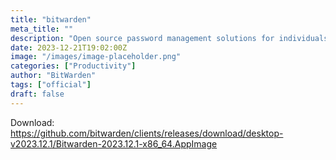 ```yaml
---
title: "bitwarden"
meta_title: ""
description: "Open source password management solutions for individuals, teams, and business organizations."
date: 2023-12-21T19:02:00Z
image: "/images/image-placeholder.png"
categories: ["Productivity"]
author: "BitWarden"
tags: ["official"]
draft: false
---
```


Download: https://github.com/bitwarden/clients/releases/download/desktop-v2023.12.1/Bitwarden-2023.12.1-x86_64.AppImage
